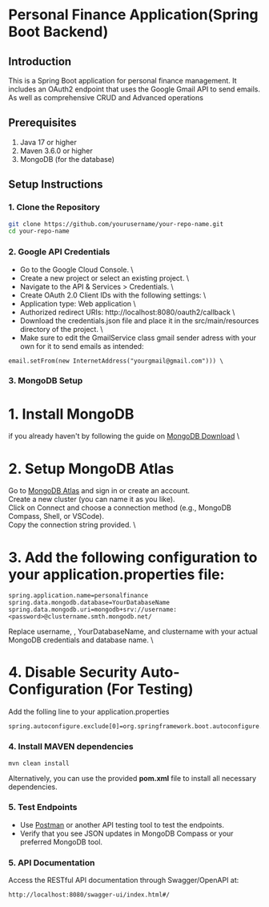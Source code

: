 
# Personal Finance Application(Spring Boot Backend)

## Introduction
This is a Spring Boot application for personal finance management. It includes an OAuth2 endpoint that uses the Google Gmail API to send emails. As well as comprehensive CRUD and Advanced operations


## Prerequisites
1. Java 17 or higher
2. Maven 3.6.0 or higher
3. MongoDB (for the database)

## Setup Instructions

### 1. Clone the Repository
```sh
git clone https://github.com/yourusername/your-repo-name.git
cd your-repo-name
```

### 2. Google API Credentials
- Go to the Google Cloud Console. \
- Create a new project or select an existing project. \
- Navigate to the API & Services > Credentials. \
- Create OAuth 2.0 Client IDs with the following settings: \
- Application type: Web application \
- Authorized redirect URIs: http://localhost:8080/oauth2/callback \
- Download the credentials.json file and place it in the src/main/resources directory of the project. \
- Make sure to edit the GmailService class gmail sender adress with your own for it to send emails as intended:
```
email.setFrom(new InternetAddress("yourgmail@gmail.com"))) \
```

### 3. MongoDB Setup
# 1. Install MongoDB 
if you already haven't by following the guide on [MongoDB Download](https://www.mongodb.com/try/download/community) \ 
# 2. Setup MongoDB Atlas
Go to [MongoDB Atlas](https://www.mongodb.com/atlas) and sign in or create an account. \
Create a new cluster (you can name it as you like). \
Click on Connect and choose a connection method (e.g., MongoDB Compass, Shell, or VSCode). \
Copy the connection string provided. \
# 3. Add the following configuration to your application.properties file: 
```
spring.application.name=personalfinance
spring.data.mongodb.database=YourDatabaseName
spring.data.mongodb.uri=mongodb+srv://username:<password>@clustername.smth.mongodb.net/
```
Replace username, <password>, YourDatabaseName, and clustername with your actual MongoDB credentials and database name. \

# 4. Disable Security Auto-Configuration (For Testing)
Add the folling line to your application.properties
```
spring.autoconfigure.exclude[0]=org.springframework.boot.autoconfigure.security.servlet.SecurityAutoConfiguration
```


### 4. Install MAVEN dependencies
```
mvn clean install
```
Alternatively, you can use the provided **pom.xml** file to install all necessary dependencies. 

### 5. Test Endpoints
- Use [Postman](https://www.postman.com/) or another API testing tool to test the endpoints. 
- Verify that you see JSON updates in MongoDB Compass or your preferred MongoDB tool. 

### 5. API Documentation
Access the RESTful API documentation through Swagger/OpenAPI at:
```
http://localhost:8080/swagger-ui/index.html#/ 
```





